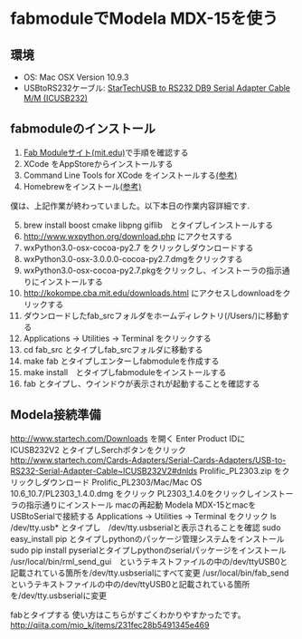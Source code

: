fabmoduleでModela MDX-15を使う
==============================

環境
----
 * OS: Mac OSX Version 10.9.3
 * USBtoRS232ケーブル: [StarTechUSB to RS232 DB9 Serial Adapter Cable M/M (ICUSB232)](http://www.amazon.com/StarTech-RS232-Serial-Adapter-Cable/dp/B000067SNB/ref=sr_1_16?s=electronics&ie=UTF8&qid=1401599135&sr=1-16&keywords=star+tech+serial)


fabmoduleのインストール
-----------------------
 1. [Fab Moduleサイト(mit.edu)](http://kokompe.cba.mit.edu/downloads.html)で手順を確認する
 2. XCode をAppStoreからインストールする
 3. Command Line Tools for XCode をインストールする[(参考)](http://qiita.com/3yatsu/items/47470091277d46f3fde2)
 4. Homebrewをインストール[(参考)](http://qiita.com/b4b4r07/items/6efebc2f3d1cbbd393fc)  
 
 僕は、上記作業が終わっていました。以下本日の作業内容詳細です.  

 5. brew install boost cmake libpng giflib　とタイプしインストールする
 6. http://www.wxpython.org/download.php にアクセスする
 7. wxPython3.0-osx-cocoa-py2.7 をクリックしダウンロードする
 8. wxPython3.0-osx-3.0.0.0-cocoa-py2.7.dmgをクリックする
 9. wxPython3.0-osx-cocoa-py2.7.pkgをクリックし、インストーラの指示通りにインストールする
 10. http://kokompe.cba.mit.edu/downloads.html にアクセスしdownloadをクリックする
 11. ダウンロードしたfab_srcフォルダをホームディレクトリ(/Users/<your home>)に移動する
 12. Applications -> Utilities -> Terminal をクリックする
 13. cd fab_src とタイプしfab_srcフォルダに移動する
 14. make fab とタイプしエンターしfabmoduleを作成する
 15. make install　とタイプしfabmoduleをインストールする
 16. fab とタイプし、ウインドウが表示されが起動することを確認する

Modela接続準備
--------------
 http://www.startech.com/Downloads を開く
 Enter Product IDに ICUSB232V2 とタイプしSerchボタンをクリック
 http://www.startech.com/Cards-Adapters/Serial-Cards-Adapters/USB-to-RS232-Serial-Adapter-Cable~ICUSB232V2#dnlds
 Prolific_PL2303.zip をクリックしダウンロード
 Prolific_PL2303/Mac/Mac OS 10.6_10.7/PL2303_1.4.0.dmg をクリック
 PL2303_1.4.0をクリックしインストーラの指示通りにインストール
 macの再起動
 Modela MDX-15とmacをUSBtoSerialで接続する
 Applications -> Utilities -> Terminal をクリック
 ls /dev/tty.usb* とタイプし　/dev/tty.usbserialと表示されることを確認
 sudo easy_install pip とタイプしpythonのパッケージ管理システムをインストール
 sudo pip install pyserialとタイプしpythonのserialパッケージをインストール
 /usr/local/bin/rml_send_gui　というテキストファイルの中の/dev/ttyUSB0と記載されている箇所を/dev/tty.usbserialにすべて変更
 /usr/local/bin/fab_sendというテキストファイルの中の/dev/ttyUSB0と記載されている箇所を/dev/tty.usbserialに変更
 
 fabとタイプする
 使い方はこちらがすごくわかりやすかったです。
 http://qiita.com/mio_k/items/231fec28b5491345e469
